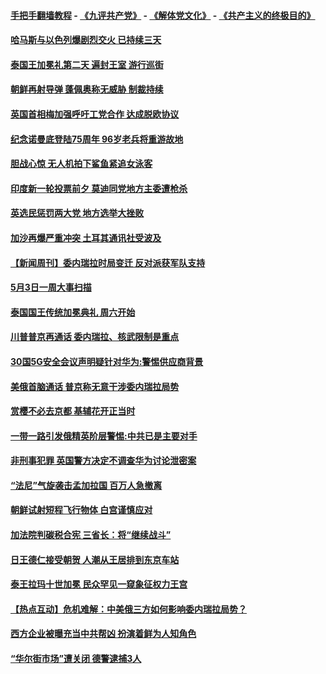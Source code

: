 #### [手把手翻墙教程](https://github.com/gfw-breaker/guides/wiki) -  [《九评共产党》](https://github.com/gfw-breaker/9ping.md?t=05052137) - [《解体党文化》](https://github.com/gfw-breaker/jtdwh.md?t=05052137) - [《共产主义的终极目的》](https://github.com/gfw-breaker/gczydzjmd.md?t=05052137)

#### [哈马斯与以色列爆剧烈交火 已持续三天](../pages/prog202/a102571572.md?t=05052137) 

#### [泰国王加冕礼第二天 遍封王室 游行巡街](../pages/prog202/a102571565.md?t=05052137) 

#### [朝鲜再射导弹 蓬佩奥称无威胁 制裁持续](../pages/prog202/a102571557.md?t=05052137) 


#### [英国首相梅加强呼吁工党合作 达成脱欧协议](../pages/prog202/a102571487.md?t=05052137) 

#### [纪念诺曼底登陆75周年 96岁老兵将重游故地](../pages/prog202/a102571477.md?t=05052137) 

#### [胆战心惊 无人机拍下鲨鱼紧追女泳客](../pages/prog202/a102571410.md?t=05052137) 

#### [印度新一轮投票前夕 莫迪同党地方主委遭枪杀](../pages/prog202/a102571402.md?t=05052137) 

#### [英选民惩罚两大党 地方选举大挫败](../pages/prog202/a102571344.md?t=05052137) 

#### [加沙再爆严重冲突 土耳其通讯社受波及](../pages/prog202/a102571322.md?t=05052137) 

#### [【新闻周刊】委内瑞拉时局变迁 反对派获军队支持](../pages/prog202/a102571258.md?t=05052137) 

#### [5月3日一周大事扫描](../pages/prog202/a102571222.md?t=05052137) 


#### [泰国国王传统加冕典礼 周六开始](../pages/prog202/a102571218.md?t=05052137) 

#### [川普普京再通话 委内瑞拉、核武限制是重点](../pages/prog202/a102571174.md?t=05052137) 

#### [30国5G安全会议声明疑针对华为:警惕供应商背景](../pages/prog202/a102571128.md?t=05052137) 

#### [美俄首脑通话 普京称无意干涉委内瑞拉局势](../pages/prog202/a102571130.md?t=05052137) 

#### [赏樱不必去京都 基辅花开正当时](../pages/prog202/a102571123.md?t=05052137) 

#### [一带一路引发俄精英阶层警惕:中共已是主要对手](../pages/prog202/a102571069.md?t=05052137) 

#### [非刑事犯罪 英国警方决定不调查华为讨论泄密案](../pages/prog202/a102571105.md?t=05052137) 


#### [“法尼”气旋袭击孟加拉国 百万人急撤离](../pages/prog202/a102571061.md?t=05052137) 

#### [朝鲜试射短程飞行物体 白宫谨慎应对](../pages/prog202/a102571047.md?t=05052137) 

#### [加法院判碳税合宪 三省长：将“继续战斗”](../pages/prog202/a102571044.md?t=05052137) 

#### [日王德仁接受朝贺 人潮从王居排到东京车站](../pages/prog202/a102570891.md?t=05052137) 

#### [泰王拉玛十世加冕 民众罕见一窥象征权力王宫](../pages/prog202/a102570855.md?t=05052137) 

#### [【热点互动】危机难解：中美俄三方如何影响委内瑞拉局势？](../pages/prog202/a102570781.md?t=05052137) 

#### [西方企业被曝充当中共帮凶 扮演着鲜为人知角色](../pages/prog202/a102570745.md?t=05052137) 

#### [“华尔街市场”遭关闭 德警逮捕3人](../pages/prog202/a102570729.md?t=05052137) 


